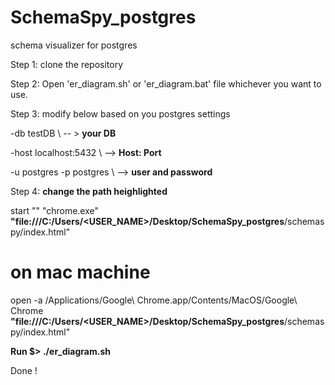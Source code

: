 # SchemaSpy_postgres
schema visualizer for postgres 

Step 1: clone the repository 

Step 2: Open 'er_diagram.sh' or 'er_diagram.bat' file whichever you want to use.

Step 3: modify below based on you postgres settings 

-db testDB \ -- > **your DB**

-host localhost:5432 \ --> **Host: Port**

-u postgres -p postgres \  --> **user and password**


Step 4: **change the path heighlighted** <br/>

start "" "chrome.exe" **"file:///C:/Users/<USER_NAME>/Desktop/SchemaSpy_postgres**/schemaspy/index.html"

# on mac machine 

open -a /Applications/Google\ Chrome.app/Contents/MacOS/Google\ Chrome **"file:///C:/Users/<USER_NAME>/Desktop/SchemaSpy_postgres**/schemaspy/index.html"


**Run  $> ./er_diagram.sh**

Done ! 
